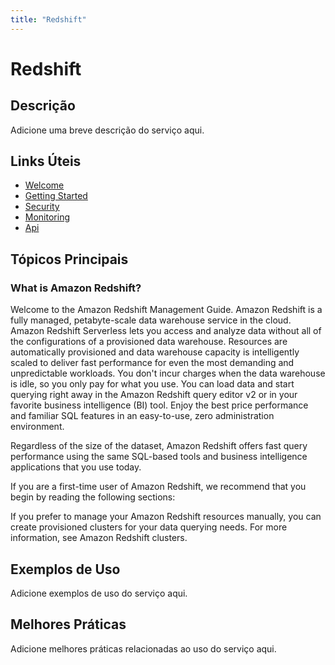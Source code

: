 ```yaml
---
title: "Redshift"
---
```


# Redshift

## Descrição

Adicione uma breve descrição do serviço aqui.

## Links Úteis

- [Welcome](https://docs.aws.amazon.com/redshift/latest/mgmt/welcome.html)
- [Getting Started](https://docs.aws.amazon.com/redshift/latest/mgmt/getting-started.html)
- [Security](https://docs.aws.amazon.com/redshift/latest/mgmt/security.html)
- [Monitoring](https://docs.aws.amazon.com/redshift/latest/mgmt/monitoring.html)
- [Api](https://docs.aws.amazon.com/redshift/latest/mgmt/api.html)

## Tópicos Principais

### What is Amazon Redshift?

Welcome to the Amazon Redshift Management Guide. Amazon Redshift is a fully managed,
        petabyte-scale data warehouse service in the cloud. Amazon Redshift Serverless lets you access and
        analyze data without all of the configurations of a provisioned data warehouse. Resources
        are automatically provisioned and data warehouse capacity is intelligently scaled to deliver
        fast performance for even the most demanding and unpredictable workloads. You don't incur
        charges when the data warehouse is idle, so you only pay for what you use. You can load data
        and start querying right away in the Amazon Redshift query editor v2 or in your favorite business
        intelligence (BI) tool. Enjoy the best price performance and familiar SQL features in an
        easy-to-use, zero administration environment.

Regardless of the size of the dataset, Amazon Redshift offers fast query performance using
        the same SQL-based tools and business intelligence applications that you use today.

 If you are a first-time user of Amazon Redshift, we recommend that you begin by reading the
            following sections: 

If you prefer to manage your Amazon Redshift resources manually, you can create provisioned
            clusters for your data querying needs. For more information, see Amazon Redshift
                clusters.

## Exemplos de Uso

Adicione exemplos de uso do serviço aqui.

## Melhores Práticas

Adicione melhores práticas relacionadas ao uso do serviço aqui.
